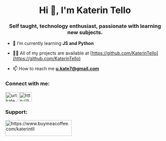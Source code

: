 
<h1 align="center">Hi 👋, I'm Katerin Tello</h1>
<h3 align="center">Self taught, technology enthusiast, passionate with learning new subjects.</h3>

- 🌱 I’m currently learning **JS and Python**

- 👨‍💻 All of my projects are available at [https://github.com/KaterinTello](https://github.com/KaterinTello)

- 📫 How to reach me **u.kate7@gmail.com**

<h3 align="left">Connect with me:</h3>
<p align="left">
<a href="https://twitter.com/urtkate7" target="blank"><img align="center" src="https://raw.githubusercontent.com/rahuldkjain/github-profile-readme-generator/master/src/images/icons/Social/twitter.svg" alt="urtkate7" height="30" width="40" /></a>
<a href="https://linkedin.com/in/http://linkelin.com/in/katerin-tello-ura" target="blank"><img align="center" src="https://raw.githubusercontent.com/rahuldkjain/github-profile-readme-generator/master/src/images/icons/Social/linked-in-alt.svg" alt="http://linkelin.com/in/katerin-tello-ura" height="30" width="40" /></a>
</p>

<h3 align="left">Support:</h3>
<p><a href="https://www.buymeacoffee.com/https://www.buymeacoffee.com/katerintll"> <img align="left" src="https://cdn.buymeacoffee.com/buttons/v2/default-yellow.png" height="50" width="210" alt="https://www.buymeacoffee.com/katerintll" /></a></p><br><br>

